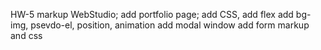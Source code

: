 HW-5 markup WebStudio;
add portfolio page;
add CSS, add flex
add bg-img, psevdo-el, position, animation
add modal window
add form markup and css